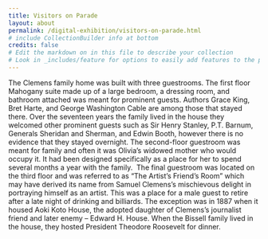 ```yaml
---
title: Visitors on Parade
layout: about
permalink: /digital-exhibition/visitors-on-parade.html
# include CollectionBuilder info at bottom
credits: false
# Edit the markdown on in this file to describe your collection
# Look in _includes/feature for options to easily add features to the page
---
```

The Clemens family home was built with three guestrooms. The first floor Mahogany suite made up of a large bedroom, a dressing room, and bathroom attached was meant for prominent guests. Authors Grace King, Bret Harte, and George Washington Cable are among those that stayed there. Over the seventeen years the family lived in the house they welcomed other prominent guests such as Sir Henry Stanley, P.T. Barnum, Generals Sheridan and Sherman, and Edwin Booth, however there is no evidence that they stayed overnight. The second-floor guestroom was meant for family and often it was Olivia’s widowed mother who would occupy it. It had been designed specifically as a place for her to spend several months a year with the family.  The final guestroom was located on the third floor and was referred to as “The Artist’s Friend’s Room” which may have derived its name from Samuel Clemens’s mischievous delight in portraying himself as an artist. This was a place for a male guest to retire after a late night of drinking and billiards. The exception was in 1887 when it housed Aoki Koto House, the adopted daughter of Clemens’s journalist friend and later enemy – Edward H. House. When the Bissell family lived in the house, they hosted President Theodore Roosevelt for dinner.